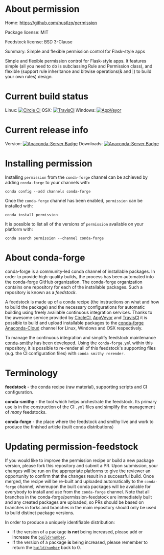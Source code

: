 About permission
================

Home: https://github.com/hustlzp/permission

Package license: MIT

Feedstock license: BSD 3-Clause

Summary: Simple and flexible permission control for Flask-style apps

Simple and flexible permission control for Flask-style apps. It features
simple (all you need to do is subclassing Rule and Permission class), and
flexible (support rule inheritance and bitwise operations(& and |) to build
your own rules) design.


Current build status
====================

Linux: [![Circle CI](https://circleci.com/gh/conda-forge/permission-feedstock.svg?style=shield)](https://circleci.com/gh/conda-forge/permission-feedstock)
OSX: [![TravisCI](https://travis-ci.org/conda-forge/permission-feedstock.svg?branch=master)](https://travis-ci.org/conda-forge/permission-feedstock)
Windows: [![AppVeyor](https://ci.appveyor.com/api/projects/status/github/conda-forge/permission-feedstock?svg=True)](https://ci.appveyor.com/project/conda-forge/permission-feedstock/branch/master)

Current release info
====================
Version: [![Anaconda-Server Badge](https://anaconda.org/conda-forge/permission/badges/version.svg)](https://anaconda.org/conda-forge/permission)
Downloads: [![Anaconda-Server Badge](https://anaconda.org/conda-forge/permission/badges/downloads.svg)](https://anaconda.org/conda-forge/permission)

Installing permission
=====================

Installing `permission` from the `conda-forge` channel can be achieved by adding `conda-forge` to your channels with:

```
conda config --add channels conda-forge
```

Once the `conda-forge` channel has been enabled, `permission` can be installed with:

```
conda install permission
```

It is possible to list all of the versions of `permission` available on your platform with:

```
conda search permission --channel conda-forge
```


About conda-forge
=================

conda-forge is a community-led conda channel of installable packages.
In order to provide high-quality builds, the process has been automated into the
conda-forge GitHub organization. The conda-forge organization contains one repository
for each of the installable packages. Such a repository is known as a *feedstock*.

A feedstock is made up of a conda recipe (the instructions on what and how to build
the package) and the necessary configurations for automatic building using freely
available continuous integration services. Thanks to the awesome service provided by
[CircleCI](https://circleci.com/), [AppVeyor](http://www.appveyor.com/)
and [TravisCI](https://travis-ci.org/) it is possible to build and upload installable
packages to the [conda-forge](https://anaconda.org/conda-forge)
[Anaconda-Cloud](http://docs.anaconda.org/) channel for Linux, Windows and OSX respectively.

To manage the continuous integration and simplify feedstock maintenance
[conda-smithy](http://github.com/conda-forge/conda-smithy) has been developed.
Using the ``conda-forge.yml`` within this repository, it is possible to re-render all of
this feedstock's supporting files (e.g. the CI configuration files) with ``conda smithy rerender``.


Terminology
===========

**feedstock** - the conda recipe (raw material), supporting scripts and CI configuration.

**conda-smithy** - the tool which helps orchestrate the feedstock.
                   Its primary use is in the construction of the CI ``.yml`` files
                   and simplify the management of *many* feedstocks.

**conda-forge** - the place where the feedstock and smithy live and work to
                  produce the finished article (built conda distributions)


Updating permission-feedstock
=============================

If you would like to improve the permission recipe or build a new
package version, please fork this repository and submit a PR. Upon submission,
your changes will be run on the appropriate platforms to give the reviewer an
opportunity to confirm that the changes result in a successful build. Once
merged, the recipe will be re-built and uploaded automatically to the
`conda-forge` channel, whereupon the built conda packages will be available for
everybody to install and use from the `conda-forge` channel.
Note that all branches in the conda-forge/permission-feedstock are
immediately built and any created packages are uploaded, so PRs should be based
on branches in forks and branches in the main repository should only be used to
build distinct package versions.

In order to produce a uniquely identifiable distribution:
 * If the version of a package **is not** being increased, please add or increase
   the [``build/number``](http://conda.pydata.org/docs/building/meta-yaml.html#build-number-and-string).
 * If the version of a package **is** being increased, please remember to return
   the [``build/number``](http://conda.pydata.org/docs/building/meta-yaml.html#build-number-and-string)
   back to 0.
